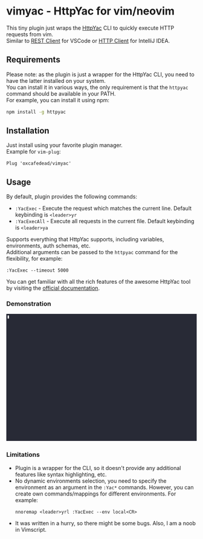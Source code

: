 # vimyac - HttpYac for vim/neovim

This tiny plugin just wraps the [HttpYac](https://httpyac.github.io) CLI to quickly execute HTTP requests from vim.\
Similar to [REST Client](https://marketplace.visualstudio.com/items?itemName=humao.rest-client) for VSCode or 
[HTTP Client](https://www.jetbrains.com/help/idea/http-client-in-product-code-editor.html) for IntelliJ IDEA.

## Requirements

Please note: as the plugin is just a wrapper for the HttpYac CLI, you need to have the latter installed on your system.\
You can install it in various ways, the only requirement is that the `httpyac` command should be available in your PATH.\
For example, you can install it using npm:

```sh
npm install -g httpyac
```

## Installation

Just install using your favorite plugin manager.\
Example for `vim-plug`:

```vim
Plug 'oxcafedead/vimyac'
```

## Usage

By default, plugin provides the following commands:

- `:YacExec` - Execute the request which matches the current line. Default keybinding is `<leader>yr`
- `:YacExecAll` - Execute all requests in the current file. Default keybinding is `<leader>ya`

Supports everything that HttpYac supports, including variables, environments, auth schemas, etc.\
Additional arguments can be passed to the `httpyac` command for the flexibility, for example:

```vim
:YacExec --timeout 5000
```

You can get familiar with all the rich features of the awesome HttpYac tool by visiting the [official documentation](https://httpyac.github.io).

### Demonstration

![Demo](./demo.gif)

### Limitations

- Plugin is a wrapper for the CLI, so it doesn't provide any additional features like syntax highlighting, etc.
- No dynamic environments selection, you need to specify the environment as an argument in the `:Yac*` commands. However, you can create own commands/mappings for different environments. For example:
    ```vim
    nnoremap <leader>yrl :YacExec --env local<CR>
    ```
- It was written in a hurry, so there might be some bugs. Also, I am a noob in Vimscript.
